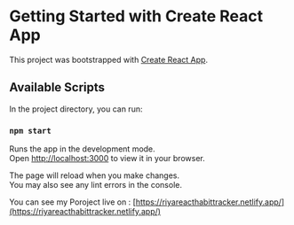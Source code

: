 # Getting Started with Create React App

This project was bootstrapped with [Create React App]().

## Available Scripts

In the project directory, you can run:

### `npm start`

Runs the app in the development mode.\
Open [http://localhost:3000](http://localhost:3000) to view it in your browser.

The page will reload when you make changes.\
You may also see any lint errors in the console.

You can see my Poroject live on : [https://riyareacthabittracker.netlify.app/](https://riyareacthabittracker.netlify.app/)
